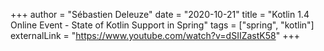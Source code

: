 +++
author = "Sébastien Deleuze"
date = "2020-10-21"
title = "Kotlin 1.4 Online Event - State of Kotlin Support in Spring"
tags = ["spring", "kotlin"]
externalLink = "https://www.youtube.com/watch?v=dSIIZastK58"
+++
